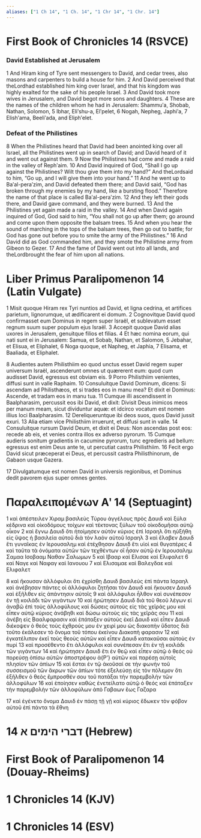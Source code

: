 ```yaml
---
aliases: ["1 Ch 14", "1 Ch. 14", "1 Chr 14", "1 Chr. 14"]
---
```



# First Book of Chronicles 14 (RSVCE)

### David Established at Jerusalem
1 And Hiram king of Tyre sent messengers to David, and cedar trees, also masons and carpenters to build a house for him.
2 And David perceived that theLordhad established him king over Israel, and that his kingdom was highly exalted for the sake of his people Israel.
3 And David took more wives in Jerusalem, and David begot more sons and daughters.
4 These are the names of the children whom he had in Jerusalem: Shammuʹa, Shobab, Nathan, Solomon,
5 Ibhar, Eliʹshu-a, Elʹpelet,
6 Nogah, Nepheg, Japhiʹa,
7 Elishʹama, Beeliʹada, and Eliphʹelet.
### Defeat of the Philistines
8 When the Philistines heard that David had been anointed king over all Israel, all the Philistines went up in search of David; and David heard of it and went out against them.
9 Now the Philistines had come and made a raid in the valley of Rephʹaim.
10 And David inquired of God, “Shall I go up against the Philistines? Wilt thou give them into my hand?” And theLordsaid to him, “Go up, and I will give them into your hand.”
11 And he went up to Baʹal-peraʹzim, and David defeated them there; and David said, “God has broken through my enemies by my hand, like a bursting flood.” Therefore the name of that place is called Baʹal-peraʹzim.
12 And they left their gods there, and David gave command, and they were burned.
13 And the Philistines yet again made a raid in the valley.
14 And when David again inquired of God, God said to him, “You shall not go up after them; go around and come upon them opposite the balsam trees.
15 And when you hear the sound of marching in the tops of the balsam trees, then go out to battle; for God has gone out before you to smite the army of the Philistines.”
16 And David did as God commanded him, and they smote the Philistine army from Gibeon to Gezer.
17 And the fame of David went out into all lands, and theLordbrought the fear of him upon all nations.


# Liber Primus Paralipomenon 14 (Latin Vulgate)

1 Misit quoque Hiram rex Tyri nuntios ad David, et ligna cedrina, et artifices parietum, lignorumque, ut ædificarent ei domum.
2 Cognovitque David quod confirmasset eum Dominus in regem super Israël, et sublevatum esset regnum suum super populum ejus Israël.
3 Accepit quoque David alias uxores in Jerusalem, genuitque filios et filias.
4 Et hæc nomina eorum, qui nati sunt ei in Jerusalem: Samua, et Sobab, Nathan, et Salomon,
5 Jebahar, et Elisua, et Eliphalet,
6 Noga quoque, et Napheg, et Japhia,
7 Elisama, et Baaliada, et Eliphalet.

8 Audientes autem Philisthiim eo quod unctus esset David regem super universum Israël, ascenderunt omnes ut quærerent eum: quod cum audisset David, egressus est obviam eis.
9 Porro Philisthiim venientes, diffusi sunt in valle Raphaim.
10 Consuluitque David Dominum, dicens: Si ascendam ad Philisthæos, et si trades eos in manu mea? Et dixit ei Dominus: Ascende, et tradam eos in manu tua.
11 Cumque illi ascendissent in Baalpharasim, percussit eos ibi David, et dixit: Divisit Deus inimicos meos per manum meam, sicut dividuntur aquæ: et idcirco vocatum est nomen illius loci Baalpharasim.
12 Dereliqueruntque ibi deos suos, quos David jussit exuri.
13 Alia etiam vice Philisthiim irruerunt, et diffusi sunt in valle.
14 Consuluitque rursum David Deum, et dixit ei Deus: Non ascendas post eos: recede ab eis, et venies contra illos ex adverso pyrorum.
15 Cumque audieris sonitum gradientis in cacumine pyrorum, tunc egredieris ad bellum: egressus est enim Deus ante te, ut percutiat castra Philisthiim.
16 Fecit ergo David sicut præceperat ei Deus, et percussit castra Philisthinorum, de Gabaon usque Gazera.

17 Divulgatumque est nomen David in universis regionibus, et Dominus dedit pavorem ejus super omnes gentes.


# Παραλειπομένων Αʹ 14 (Septuagint)

1 καὶ ἀπέστειλεν Χιραμ βασιλεὺς Τύρου ἀγγέλους πρὸς Δαυιδ καὶ ξύλα κέδρινα καὶ οἰκοδόμους τοίχων καὶ τέκτονας ξύλων τοῦ οἰκοδομῆσαι αὐτῷ οἶκον
2 καὶ ἔγνω Δαυιδ ὅτι ἡτοίμησεν αὐτὸν κύριος ἐπὶ Ισραηλ ὅτι ηὐξήθη εἰς ὕψος ἡ βασιλεία αὐτοῦ διὰ τὸν λαὸν αὐτοῦ Ισραηλ
3 καὶ ἔλαβεν Δαυιδ ἔτι γυναῖκας ἐν Ιερουσαλημ καὶ ἐτέχθησαν Δαυιδ ἔτι υἱοὶ καὶ θυγατέρες
4 καὶ ταῦτα τὰ ὀνόματα αὐτῶν τῶν τεχθέντων οἳ ἦσαν αὐτῷ ἐν Ιερουσαλημ Σαμαα Ισοβααμ Ναθαν Σαλωμων
5 καὶ Ιβααρ καὶ Ελισαε καὶ Ελιφαλετ
6 καὶ Ναγε καὶ Ναφαγ καὶ Ιανουου
7 καὶ Ελισαμαε καὶ Βαλεγδαε καὶ Ελιφαλετ

8 καὶ ἤκουσαν ἀλλόφυλοι ὅτι ἐχρίσθη Δαυιδ βασιλεὺς ἐπὶ πάντα Ισραηλ καὶ ἀνέβησαν πάντες οἱ ἀλλόφυλοι ζητῆσαι τὸν Δαυιδ καὶ ἤκουσεν Δαυιδ καὶ ἐξῆλθεν εἰς ἀπάντησιν αὐτοῖς
9 καὶ ἀλλόφυλοι ἦλθον καὶ συνέπεσον ἐν τῇ κοιλάδι τῶν γιγάντων
10 καὶ ἠρώτησεν Δαυιδ διὰ τοῦ θεοῦ λέγων εἰ ἀναβῶ ἐπὶ τοὺς ἀλλοφύλους καὶ δώσεις αὐτοὺς εἰς τὰς χεῖράς μου καὶ εἶπεν αὐτῷ κύριος ἀνάβηθι καὶ δώσω αὐτοὺς εἰς τὰς χεῖράς σου
11 καὶ ἀνέβη εἰς Βααλφαρασιν καὶ ἐπάταξεν αὐτοὺς ἐκεῖ Δαυιδ καὶ εἶπεν Δαυιδ διέκοψεν ὁ θεὸς τοὺς ἐχθρούς μου ἐν χειρί μου ὡς διακοπὴν ὕδατος διὰ τοῦτο ἐκάλεσεν τὸ ὄνομα τοῦ τόπου ἐκείνου Διακοπὴ φαρασιν
12 καὶ ἐγκατέλιπον ἐκεῖ τοὺς θεοὺς αὐτῶν καὶ εἶπεν Δαυιδ κατακαῦσαι αὐτοὺς ἐν πυρί
13 καὶ προσέθεντο ἔτι ἀλλόφυλοι καὶ συνέπεσαν ἔτι ἐν τῇ κοιλάδι τῶν γιγάντων
14 καὶ ἠρώτησεν Δαυιδ ἔτι ἐν θεῷ καὶ εἶπεν αὐτῷ ὁ θεός οὐ πορεύσῃ ὀπίσω αὐτῶν ἀποστρέφου ἀ{P'} αὐτῶν καὶ παρέσῃ αὐτοῖς πλησίον τῶν ἀπίων
15 καὶ ἔσται ἐν τῷ ἀκοῦσαί σε τὴν φωνὴν τοῦ συσσεισμοῦ τῶν ἄκρων τῶν ἀπίων τότε ἐξελεύσῃ εἰς τὸν πόλεμον ὅτι ἐξῆλθεν ὁ θεὸς ἔμπροσθέν σου τοῦ πατάξαι τὴν παρεμβολὴν τῶν ἀλλοφύλων
16 καὶ ἐποίησεν καθὼς ἐνετείλατο αὐτῷ ὁ θεός καὶ ἐπάταξεν τὴν παρεμβολὴν τῶν ἀλλοφύλων ἀπὸ Γαβαων ἕως Γαζαρα

17 καὶ ἐγένετο ὄνομα Δαυιδ ἐν πάσῃ τῇ γῇ καὶ κύριος ἔδωκεν τὸν φόβον αὐτοῦ ἐπὶ πάντα τὰ ἔθνη


# 14 דברי הימים א (Hebrew)


# First Book of Paralipomenon 14 (Douay-Rheims)


# 1 Chronicles 14 (KJV)


# 1 Chronicles 14 (ESV)

